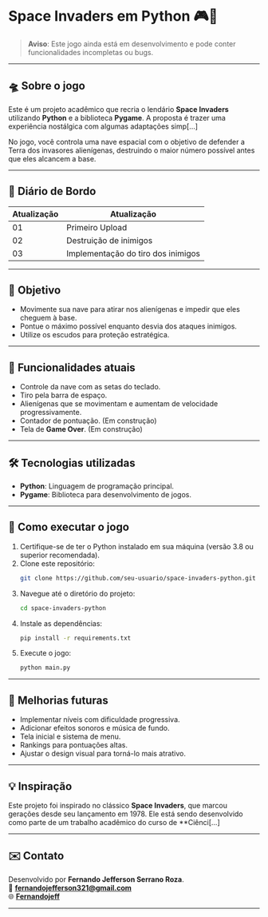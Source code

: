 # Space Invaders em Python 🎮🚀

> **Aviso**: Este jogo ainda está em desenvolvimento e pode conter funcionalidades incompletas ou bugs. 

---

## 🛸 Sobre o jogo

Este é um projeto acadêmico que recria o lendário **Space Invaders** utilizando **Python** e a biblioteca **Pygame**. A proposta é trazer uma experiência nostálgica com algumas adaptações simp[...]

No jogo, você controla uma nave espacial com o objetivo de defender a Terra dos invasores alienígenas, destruindo o maior número possível antes que eles alcancem a base.

---

## 📅 Diário de Bordo
| Atualização| Atualização                                                                 |
|------------|-----------------------------------------------------------------------------|
| 01         | Primeiro Upload                                                             |
| 02         | Destruição de inimigos                                                      |
| 03         | Implementação do tiro dos inimigos                                          |

---

## 🎯 Objetivo
- Movimente sua nave para atirar nos alienígenas e impedir que eles cheguem à base.
- Pontue o máximo possível enquanto desvia dos ataques inimigos.
- Utilize os escudos para proteção estratégica.

---

## 🚀 Funcionalidades atuais
- Controle da nave com as setas do teclado.
- Tiro pela barra de espaço.
- Alienígenas que se movimentam e aumentam de velocidade progressivamente.
- Contador de pontuação. (Em construção)
- Tela de **Game Over**. (Em construção)

---

## 🛠️ Tecnologias utilizadas
- **Python**: Linguagem de programação principal.
- **Pygame**: Biblioteca para desenvolvimento de jogos.

---

## 🔧 Como executar o jogo

1. Certifique-se de ter o Python instalado em sua máquina (versão 3.8 ou superior recomendada).
2. Clone este repositório:
   ```bash
   git clone https://github.com/seu-usuario/space-invaders-python.git
   ```
3. Navegue até o diretório do projeto:
   ```bash
   cd space-invaders-python
   ```
4. Instale as dependências:
   ```bash
   pip install -r requirements.txt
   ```
5. Execute o jogo:
   ```bash
   python main.py
   ```

---

## 🚧 Melhorias futuras
- Implementar níveis com dificuldade progressiva.
- Adicionar efeitos sonoros e música de fundo.
- Tela inicial e sistema de menu.
- Rankings para pontuações altas.
- Ajustar o design visual para torná-lo mais atrativo.

---

## 💡 Inspiração
Este projeto foi inspirado no clássico **Space Invaders**, que marcou gerações desde seu lançamento em 1978. Ele está sendo desenvolvido como parte de um trabalho acadêmico do curso de **Ciênci[...]

---

## ✉️ Contato
Desenvolvido por **Fernando Jefferson Serrano Roza**.  
📧 **[fernandojefferson321@gmail.com](mailto:fernandojefferson321@gmail.com)**  
🌐 **[Fernandojeff](https://linkedin.com/in/fernandojeff)**  

---
